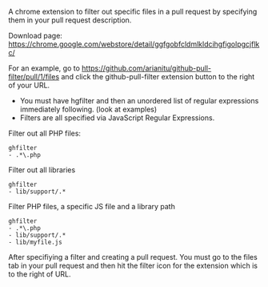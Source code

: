 A chrome extension to filter out specific files in a pull request by specifying them in your pull request description.

Download page: https://chrome.google.com/webstore/detail/ggfgobfcldmlkldcihgfigolpgcjflkc/

For an example, go to https://github.com/arianitu/github-pull-filter/pull/1/files and click the github-pull-filter extension button to the right of your URL.

* You must have hgfilter and then an unordered list of regular expressions immediately following. (look at examples)
* Filters are all specified via JavaScript Regular Expressions.


Filter out all PHP files:

    ghfilter
    - .*\.php
    

Filter out all libraries

    ghfilter
    - lib/support/.*
    

Filter PHP files, a specific JS file and a library path

    ghfilter
    - .*\.php
    - lib/support/.*
    - lib/myfile.js

After specifiying a filter and creating a pull request. You must go to the files tab in your pull request and then hit the filter icon for the extension which is to the right of URL.
